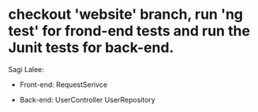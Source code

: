 # checkout 'website' branch, run 'ng test' for frond-end tests and run the Junit tests for back-end.


Sagi Lalee:

*   Front-end:
    RequestSerivce
    
*  Back-end:
    UserController
    UserRepository
    

